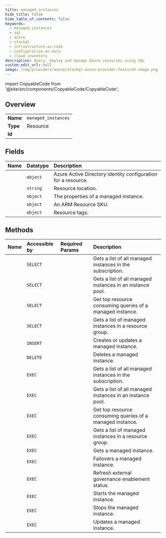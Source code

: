 ```yaml
---
title: managed_instances
hide_title: false
hide_table_of_contents: false
keywords:
  - managed_instances
  - sql
  - azure    
  - stackql
  - infrastructure-as-code
  - configuration-as-data
  - cloud inventory
description: Query, deploy and manage Azure resources using SQL
custom_edit_url: null
image: /img/providers/azure/stackql-azure-provider-featured-image.png
---
```


import CopyableCode from '@site/src/components/CopyableCode/CopyableCode';




## Overview
<table><tbody>
<tr><td><b>Name</b></td><td><code>managed_instances</code></td></tr>
<tr><td><b>Type</b></td><td>Resource</td></tr>
<tr><td><b>Id</b></td><td><CopyableCode code="azure.sql.managed_instances" /></td></tr>
</tbody></table>

## Fields
| Name | Datatype | Description |
|:-----|:---------|:------------|
| <CopyableCode code="identity" /> | `object` | Azure Active Directory identity configuration for a resource. |
| <CopyableCode code="location" /> | `string` | Resource location. |
| <CopyableCode code="properties" /> | `object` | The properties of a managed instance. |
| <CopyableCode code="sku" /> | `object` | An ARM Resource SKU. |
| <CopyableCode code="tags" /> | `object` | Resource tags. |
## Methods
| Name | Accessible by | Required Params | Description |
|:-----|:--------------|:----------------|:------------|
| <CopyableCode code="list" /> | `SELECT` | <CopyableCode code="subscriptionId" /> | Gets a list of all managed instances in the subscription. |
| <CopyableCode code="list_by_instance_pool" /> | `SELECT` | <CopyableCode code="instancePoolName, resourceGroupName, subscriptionId" /> | Gets a list of all managed instances in an instance pool. |
| <CopyableCode code="list_by_managed_instance" /> | `SELECT` | <CopyableCode code="managedInstanceName, resourceGroupName, subscriptionId" /> | Get top resource consuming queries of a managed instance. |
| <CopyableCode code="list_by_resource_group" /> | `SELECT` | <CopyableCode code="resourceGroupName, subscriptionId" /> | Gets a list of managed instances in a resource group. |
| <CopyableCode code="create_or_update" /> | `INSERT` | <CopyableCode code="managedInstanceName, resourceGroupName, subscriptionId, data__location" /> | Creates or updates a managed instance. |
| <CopyableCode code="delete" /> | `DELETE` | <CopyableCode code="managedInstanceName, resourceGroupName, subscriptionId" /> | Deletes a managed instance. |
| <CopyableCode code="_list" /> | `EXEC` | <CopyableCode code="subscriptionId" /> | Gets a list of all managed instances in the subscription. |
| <CopyableCode code="_list_by_instance_pool" /> | `EXEC` | <CopyableCode code="instancePoolName, resourceGroupName, subscriptionId" /> | Gets a list of all managed instances in an instance pool. |
| <CopyableCode code="_list_by_managed_instance" /> | `EXEC` | <CopyableCode code="managedInstanceName, resourceGroupName, subscriptionId" /> | Get top resource consuming queries of a managed instance. |
| <CopyableCode code="_list_by_resource_group" /> | `EXEC` | <CopyableCode code="resourceGroupName, subscriptionId" /> | Gets a list of managed instances in a resource group. |
| <CopyableCode code="exec_get" /> | `EXEC` | <CopyableCode code="managedInstanceName, resourceGroupName, subscriptionId" /> | Gets a managed instance. |
| <CopyableCode code="failover" /> | `EXEC` | <CopyableCode code="managedInstanceName, resourceGroupName, subscriptionId" /> | Failovers a managed instance. |
| <CopyableCode code="refresh_status" /> | `EXEC` | <CopyableCode code="managedInstanceName, resourceGroupName, subscriptionId" /> | Refresh external governance enablement status. |
| <CopyableCode code="start" /> | `EXEC` | <CopyableCode code="managedInstanceName, resourceGroupName, subscriptionId" /> | Starts the managed instance. |
| <CopyableCode code="stop" /> | `EXEC` | <CopyableCode code="managedInstanceName, resourceGroupName, subscriptionId" /> | Stops the managed instance. |
| <CopyableCode code="update" /> | `EXEC` | <CopyableCode code="managedInstanceName, resourceGroupName, subscriptionId" /> | Updates a managed instance. |

